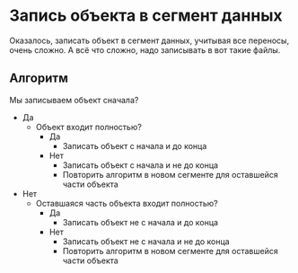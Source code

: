 # Запись объекта в сегмент данных
Оказалось, записать объект в сегмент данных, учитывая все переносы, очень 
сложно. А всё что сложно, надо записывать в вот такие файлы.
## Алгоритм
Мы записываем объект сначала?
* Да
    * Объект входит полностью?
        * Да
            * Записать объект с начала и до конца
        * Нет
            * Записать объект с начала и не до конца
            * Повторить алгоритм в новом сегменте для оставшейся части объекта
* Нет
    * Оставшаяся часть объекта входит полностью?
        * Да
            * Записать объект не с начала и до конца
        * Нет 
            * Записать объект не с начала и не до конца
            * Повторить алгоритм в новом сегменте для оставшейся части объекта
